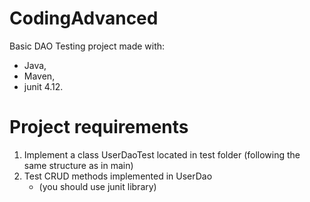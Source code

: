 # CodingAdvanced 
Basic DAO Testing project made with:
- Java,
- Maven,
- junit 4.12.

# Project requirements
1. Implement a class UserDaoTest located in test folder (following the same structure as in main)
2. Test CRUD methods implemented in UserDao
   - (you should use junit library)
